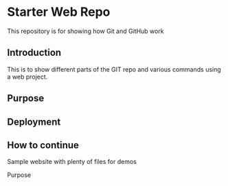 # Starter Web Repo

This repository is for showing how Git and GitHub work

## Introduction
This is to show different parts of the GIT repo and various commands using a web project.

## Purpose


## Deployment

## How to continue


Sample website with plenty of files for demos

Purpose